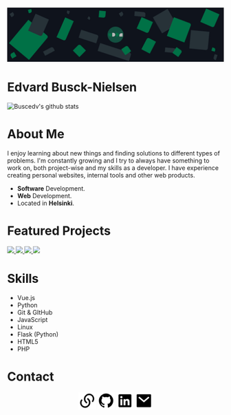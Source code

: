 ![Edvard Busck-Nielsen](https://github.com/Buscedv/Buscedv/blob/master/bgfinal.jpg?raw=true "Edvard Busck-Nielsen")

# Edvard Busck-Nielsen

![Buscedv's github stats](https://github-stats.vercel.app/api?username=buscedv&show_icons=true&title_color=0d7147&icon_color=0d7147&text_color=bab9ba&bg_color=10141c)



# About Me
I enjoy learning about new things and finding solutions to different types of problems. I'm constantly growing and I try to always have something to work on, both project-wise and my skills as a developer. I have experience creating personal websites, internal tools and other web products.

- **Software** Development.
- **Web** Development.
- Located in **Helsinki**.

# Featured Projects
<a href="https://github.com/Buscedv/Ask" align="left">
  <img src="https://github-stats.vercel.app/api/pin/?username=buscedv&repo=Ask" />
</a>
<a href="https://github.com/Buscedv/Docual" align="left">
  <img src="https://github-stats.vercel.app/api/pin/?username=buscedv&repo=Docual" />
</a>
<a href="https://github.com/Buscedv/Boilercrate" align="left">
  <img src="https://github-stats.vercel.app/api/pin/?username=buscedv&repo=Boilercrate" />
</a>
<a href="https://github.com/Buscedv/abnormal-expressions" align="left">
  <img src="https://github-stats.vercel.app/api/pin/?username=buscedv&repo=Abnormal-Expressions" />
</a>

# Skills
- Vue.js
- Python
- Git & GItHub
- JavaScript
- Linux
- Flask (Python)
- HTML5
- PHP

# Contact
<center>
    <a href="https://edvard.dev" target="_blank"><img src="/svg/links.svg" height="40" alt="Portfolio"></a>
    <a href="https://github.com/Buscedv" target="_blank"><img src="/svg/github.svg" height="40" alt="GitHub"></a>
    <a href="https://linkedin.com/in/edvard-busck-nielsen" target="_blank"><img src="/svg/linkedin.svg" height="40" alt="LinkedIn"></a>
    <a href="mailto:me@edvard.dev"><img src="/svg/mail.svg" height="40" alt="me@edvard.dev"></a>
</center>
